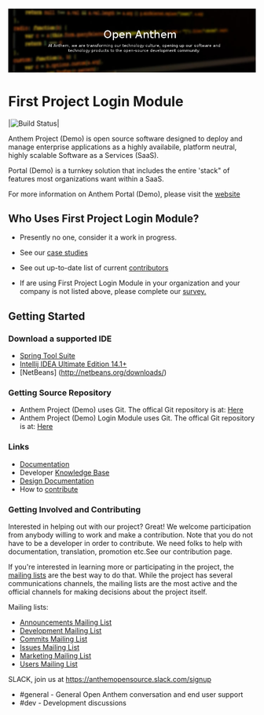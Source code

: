 ![Anthem Portal(Demo)](tools/logo/anthem_banner.png)

# First Project Login Module

|![Build Status](https://bamboo.previewmy.net/plugins/servlet/wittified/build-status/MFP-GCC)|

Anthem Project (Demo) is open source software designed to deploy and manage enterprise applications as a highly availabile, platform neutral, highly scalable Software as a Services (SaaS).

Portal (Demo) is a turnkey solution that includes the entire 'stack" of features most organizations want within a SaaS.

For more information on Anthem Portal (Demo), please visit the [website](http://live-openanthem.pantheonsite.io)

## Who Uses First Project Login Module?

* Presently no one, consider it a work in progress.

* See our [case studies](http://live-openanthem.pantheonsite.io/projects/)

* See out up-to-date list of current [contributors](https://github.com/openanthem/portal/wiki/Contributors)

* If are using First Project Login Module in your organization and your company is not listed above, please complete our [survey.](https://github.com/openanthem/portal/wiki/Survey)

## Getting Started

### Download a supported IDE

* [Spring Tool Suite](https://spring.io/tools/sts/all)
* [Intellij IDEA Ultimate Edition 14.1+](https://www.jetbrains.com/idea/download/#section=linux)
* [NetBeans] (http://netbeans.org/downloads/)

### Getting Source Repository

* Anthem Project (Demo) uses Git.  The offical Git repository is at: [Here](https://github.com/opensourceanthem/mfp.git)
* Anthem Project (Demo) Login Module uses Git.  The offical Git repository is at: [Here](https://github.com/opensourceanthem/mfp-login.git)

### Links

* [Documentation](https://anthemopensource.atlassian.net/wiki/spaces/APD)
* Developer [Knowledge Base](https://anthemopensource.atlassian.net/wiki/spaces/APDDKB)
* [Design Documentation](https://anthemopensource.atlassian.net/wiki/spaces/APDDD)
* How to [contribute](CONTRIBUTING.md)

### Getting Involved and Contributing

Interested in helping out with our project? Great! We welcome participation from anybody willing to work and make a contribution. Note that you do not have to be a developer in order to contribute. We need folks to help with documentation, translation, promotion etc.See our contribution page.

If you're interested in learning more or participating in the project, the [mailing lists](https://anthemopensource.atlassian.net/wiki/display/OA/Mailing+Lists) are the best way to do that. While the project has several communications channels, the mailing lists are the most active and the official channels for making decisions about the project itself.

Mailing lists:

* [Announcements Mailing List](mailto:anthem-opensource-portal@webteks.com)
* [Development Mailing List](mailto:anthem-opensource-portal@webteks.com)
* [Commits Mailing List](mailto:anthem-opensource-portal@webteks.com)
* [Issues Mailing List](mailto:anthem-opensource-portal@webteks.com)
* [Marketing Mailing List](mailto:anthem-opensource-portal@webteks.com)
* [Users Mailing List](mailto:anthem-opensource-portal@webteks.com)

SLACK, join us at https://anthemopensource.slack.com/signup

* #general - General Open Anthem conversation and end user support
* #dev - Development discussions

 
